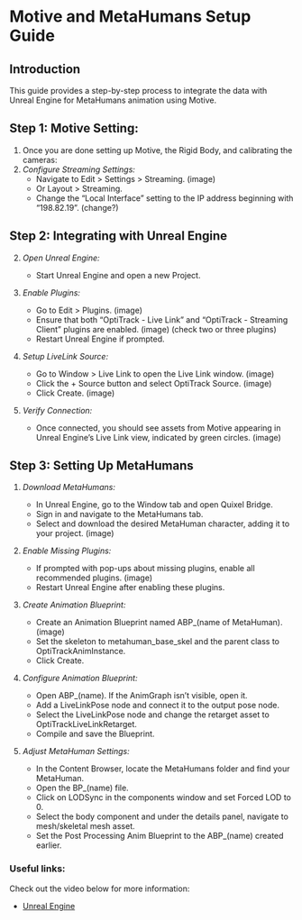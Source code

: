 # Motive and MetaHumans Setup Guide

## Introduction
This guide provides a step-by-step process to integrate the data with Unreal Engine for MetaHumans animation using Motive.

## Step 1: Motive Setting:

1. Once you are done setting up Motive, the Rigid Body, and calibrating the cameras: 
2. *Configure Streaming Settings:*
   - Navigate to Edit > Settings > Streaming. (image)
   - Or Layout > Streaming.
   - Change the “Local Interface” setting to the IP address beginning with “198.82.19”. (change?)


## Step 2: Integrating with Unreal Engine

2. *Open Unreal Engine:*
   - Start Unreal Engine and open a new Project.

3. *Enable Plugins:*
   - Go to Edit > Plugins. (image)
   - Ensure that both “OptiTrack - Live Link” and “OptiTrack - Streaming Client” plugins are enabled. (image) (check two or three plugins)
   - Restart Unreal Engine if prompted.

4. *Setup LiveLink Source:*
   - Go to Window > Live Link to open the Live Link window. (image)
   - Click the + Source button and select OptiTrack Source. (image)
   - Click Create. (image)

6. *Verify Connection:*
   - Once connected, you should see assets from Motive appearing in Unreal Engine’s Live Link view, indicated by green circles. (image)

## Step 3: Setting Up MetaHumans

1. *Download MetaHumans:*
   - In Unreal Engine, go to the Window tab and open Quixel Bridge.
   - Sign in and navigate to the MetaHumans tab.
   - Select and download the desired MetaHuman character, adding it to your project. (image)

2. *Enable Missing Plugins:*
   - If prompted with pop-ups about missing plugins, enable all recommended plugins. (image)
   - Restart Unreal Engine after enabling these plugins.

3. *Create Animation Blueprint:*
   - Create an Animation Blueprint named ABP_(name of MetaHuman). (image)
   - Set the skeleton to metahuman_base_skel and the parent class to OptiTrackAnimInstance.
   - Click Create. 

4. *Configure Animation Blueprint:*
   - Open ABP_(name). If the AnimGraph isn’t visible, open it.
   - Add a LiveLinkPose node and connect it to the output pose node.
   - Select the LiveLinkPose node and change the retarget asset to OptiTrackLiveLinkRetarget.
   - Compile and save the Blueprint.

5. *Adjust MetaHuman Settings:*
   - In the Content Browser, locate the MetaHumans folder and find your MetaHuman.
   - Open the BP_(name) file.
   - Click on LODSync in the components window and set Forced LOD to 0.
   - Select the body component and under the details panel, navigate to mesh/skeletal mesh asset.
   - Set the Post Processing Anim Blueprint to the ABP_(name) created earlier.

  
### Useful links:  
Check out the video below for more information:
  - [Unreal Engine](https://drive.google.com/drive/folders/1o1ylpUgmxOkTpjF2N5syR45N1CYYgru5)
